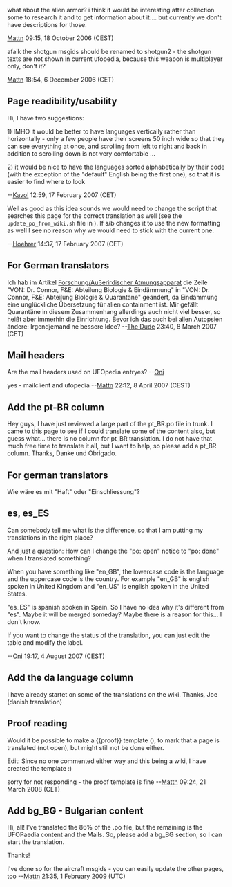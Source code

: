 what about the alien armor? i think it would be interesting after
collection some to research it and to get information about it.... but
currently we don't have descriptions for those.


[Mattn](User:Mattn "wikilink") 09:15, 18 October 2006 (CEST)

afaik the shotgun msgids should be renamed to shotgun2 - the shotgun
texts are not shown in current ufopedia, because this weapon is
multiplayer only, don't it?


[Mattn](User:Mattn "wikilink") 18:54, 6 December 2006 (CET)

## Page readibility/usability

Hi, I have two suggestions:

1\) IMHO it would be better to have languages vertically rather than
horizontally - only a few people have their screens 50 inch wide so that
they can see everything at once, and scrolling from left to right and
back in addition to scrolling down is not very comfortable ...

2\) it would be nice to have the languages sorted alphabetically by
their code (with the exception of the "default" English being the first
one), so that it is easier to find where to look

--[Kavol](User:Kavol "wikilink") 12:59, 17 February 2007 (CET)

Well as good as this idea sounds we would need to change the script that
searches this page for the correct translation as well (see the
`update_po_from_wiki.sh` file in ). If s/b changes it to use the new
formatting as well I see no reason why we would need to stick with the
current one.

--[Hoehrer](User:Hoehrer "wikilink") 14:37, 17 February 2007 (CET)

## For German translators

Ich hab im Artikel [Forschung/Außerirdischer
Atmungsapparat](Forschung/Außerirdischer_Atmungsapparat "wikilink") die
Zeile "VON: Dr. Connor, F&E: Abteilung Biologie & Eindämmung" in "VON:
Dr. Connor, F&E: Abteilung Biologie & Quarantäne" geändert, da
Eindämmung eine unglückliche Übersetzung für alien containment ist. Mir
gefällt Quarantäne in diesem Zusammenhang allerdings auch nicht viel
besser, so heißt aber immerhin die Einrichtung. Bevor ich das auch bei
allen Autopsien ändere: Irgendjemand ne bessere Idee? --[The
Dude](User:The_Dude "wikilink") 23:40, 8 March 2007 (CET)

## Mail headers

Are the mail headers used on UFOpedia entryes?
--[Oni](User:Oni "wikilink")

yes - mailclient and ufopedia --[Mattn](User:Mattn "wikilink") 22:12, 8
April 2007 (CEST)

## Add the pt-BR column

Hey guys, I have just reviewed a large part of the pt_BR.po file in
trunk. I came to this page to see if I could translate some of the
content also, but guess what... there is no column for pt_BR
translation. I do not have that much free time to translate it all, but
I want to help, so please add a pt_BR column. Thanks, Danke und
Obrigado.

## For german translators

Wie wäre es mit "Haft" oder "Einschliessung"?

## es, es_ES

Can somebody tell me what is the difference, so that I am putting my
translations in the right place?

And just a question: How can I change the "po: open" notice to "po:
done" when I translated something?


When you have something like "en_GB", the lowercase code is the language
and the uppercase code is the country. For example "en_GB" is english
spoken in United Kingdom and "en_US" is english spoken in the United
States.

<!-- -->


"es_ES" is spanish spoken in Spain. So I have no idea why it's different
from "es". Maybe it will be merged someday? Maybe there is a reason for
this... I don't know.

<!-- -->


If you want to change the status of the translation, you can just edit
the table and modify the label.

--[Oni](User:Oni "wikilink") 19:17, 4 August 2007 (CEST)

## Add the da language column

I have already startet on some of the translations on the wiki. Thanks,
Joe (danish translation)

## Proof reading

Would it be possible to make a {{proof}} template (), to mark that a
page is translated (not open), but might still not be done either.

Edit: Since no one commented either way and this being a wiki, I have
created the template :)

sorry for not responding - the proof template is fine
--[Mattn](User:Mattn "wikilink") 09:24, 21 March 2008 (CET)

## Add bg_BG - Bulgarian content

Hi, all! I've translated the 86% of the .po file, but the remaining is
the UFOPaedia content and the Mails. So, please add a bg_BG section, so
I can start the translation.

Thanks!


I've done so for the aircraft msgids - you can easily update the other
pages, too --[Mattn](User:Mattn "wikilink") 21:35, 1 February 2009 (UTC)